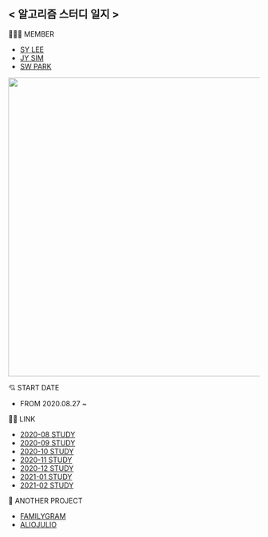 ## < 알고리즘 스터디 일지 >

👩‍👩‍👧 MEMBER

- [SY LEE](https://github.com/youn16)
- [JY SIM](https://github.com/Jiyooung)
- [SW PARK](https://github.com/Seulwoo)

<img src="https://user-images.githubusercontent.com/54494532/91629967-8a59cb80-ea08-11ea-83dd-fcc93ce6b518.png" width="600"/>


💘 START DATE

- FROM 2020.08.27 ~

👍🏻 LINK

- [2020-08 STUDY](https://github.com/Seulwoo/SSU_LikeSeal-Study-Group04/tree/master/Algo/2020-08)
- [2020-09 STUDY](https://github.com/Seulwoo/SSU_LikeSeal-Study-Group04/tree/master/Algo/2020-09)
- [2020-10 STUDY](https://github.com/Seulwoo/SSU_LikeSeal-Study-Group04/tree/master/Algo/2020-10)
- [2020-11 STUDY](https://github.com/Seulwoo/SSU_LikeSeal-Study-Group04/tree/master/Algo/2020-11)
- [2020-12 STUDY](https://github.com/Seulwoo/SSU_LikeSeal-Study-Group04/tree/master/Algo/2020-12)
- [2021-01 STUDY](https://github.com/Seulwoo/SSU_LikeSeal-Study-Group04/tree/master/Algo/2021-01)
- [2021-02 STUDY](https://github.com/Seulwoo/SSU_LikeSeal-Study-Group04/tree/master/Algo/2021-02)


🌟 ANOTHER PROJECT

- [FAMILYGRAM](https://github.com/youn16/FamilyGram)
- [ALIOJULIO](https://github.com/youn16/FamilyGram)


